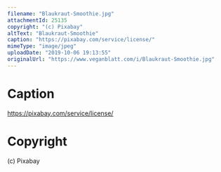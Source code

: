 ```yaml
---
filename: "Blaukraut-Smoothie.jpg"
attachmentId: 25135
copyright: "(c) Pixabay"
altText: "Blaukraut-Smoothie"
caption: "https://pixabay.com/service/license/"
mimeType: "image/jpeg"
uploadDate: "2019-10-06 19:13:55"
originalUrl: "https://www.veganblatt.com/i/Blaukraut-Smoothie.jpg"
---
```


# Caption

https://pixabay.com/service/license/

# Copyright

(c) Pixabay
